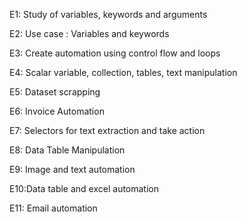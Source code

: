 E1: Study of variables, keywords and arguments

E2: Use case : Variables and keywords

E3: Create automation using control flow and loops

E4: Scalar variable, collection, tables, text manipulation

E5: Dataset scrapping

E6: Invoice Automation

E7: Selectors for text extraction and take action

E8: Data Table Manipulation

E9: Image and text automation

E10:Data table and excel automation

E11: Email automation
